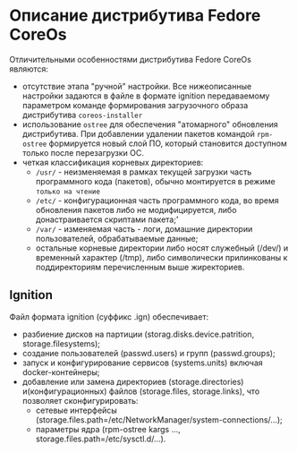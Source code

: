 # Описание дистрибутива Fedore CoreOs

Отличительными особенностями дистрибутива Fedore CoreOs являются:
- отсутствие этапа "ручной" настройки. Все нижеописанные настройки задаются в файле в формате ignition передаваемому параметром команде формирования загрузочного образа дистрибутива `coreos-installer` 
- использование `ostree` для обеспечения "атомарного" обновления дистрибутива. При добавлении удалении пакетов командой `rpm-ostree` формируется новый слой ПО, который становится доступном только после перезагрузки ОС.
- четкая классификация корневых директориев:
  * `/usr/` - неизменяемая в рамках текущей загрузки часть программного кода (пакетов), обычно монтируется в режиме `только на чтение`
  * `/etc/` - конфигурационная часть программного кода, во время обновления пакетов либо не модифицируется, либо донастраивается скриптами пакета;'
  * `/var/` - изменяемая часть - логи, домашние директории пользователей, обрабатываемые данные;
  * остальные корневые директории либо носят служебный (/dev/) и временный характер (/tmp), либо символически прилинкованы к поддиректориям перечисленным выше жиректориев.
  


## Ignition

Файл формата ignition (суффикс .ign) обеспечивает:
- разбиение дисков на партиции (storag.disks.device.patrition, storage.filesystems);
 - создание пользователей (passwd.users) и групп (passwd.groups);
  - запуск и конфигурирование сервисов (systems.units) включая docker-контейнеры;
  - добавление или замена директориев (storage.directories) и(конфигурационных) файлов (storage.files, storage.links), что позволяет сконфигурировать:
    * сетевые интерфейсы (storage.files.path=/etc/NetworkManager/system-connections/...);  
    * параметры ядра (rpm-ostree kargs ..., storage.files.path=/etc/sysctl.d/...).
